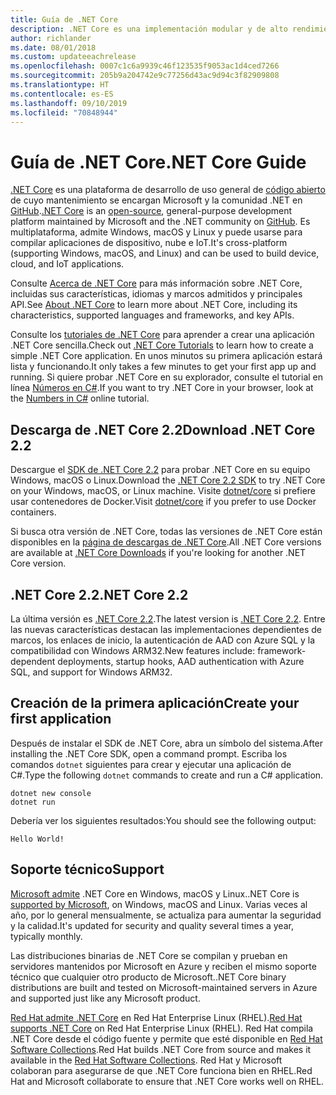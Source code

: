 ```yaml
---
title: Guía de .NET Core
description: .NET Core es una implementación modular y de alto rendimiento de .NET para crear aplicaciones de Windows, Linux y Mac. Obtenga información sobre .NET Core para comenzar.
author: richlander
ms.date: 08/01/2018
ms.custom: updateeachrelease
ms.openlocfilehash: 0007c1c6a9939c46f123535f9053ac1d4ced7266
ms.sourcegitcommit: 205b9a204742e9c77256d43ac9d94c3f82909808
ms.translationtype: HT
ms.contentlocale: es-ES
ms.lasthandoff: 09/10/2019
ms.locfileid: "70848944"
---
```

# <a name="net-core-guide"></a><span data-ttu-id="46fbf-104">Guía de .NET Core</span><span class="sxs-lookup"><span data-stu-id="46fbf-104">.NET Core Guide</span></span>

<span data-ttu-id="46fbf-105">[.NET Core](about.md) es una plataforma de desarrollo de uso general de [código abierto](https://github.com/dotnet/coreclr/blob/master/LICENSE.TXT) de cuyo mantenimiento se encargan Microsoft y la comunidad .NET en [GitHub](https://github.com/dotnet/core).</span><span class="sxs-lookup"><span data-stu-id="46fbf-105">[.NET Core](about.md) is an [open-source](https://github.com/dotnet/coreclr/blob/master/LICENSE.TXT), general-purpose development platform maintained by Microsoft and the .NET community on [GitHub](https://github.com/dotnet/core).</span></span> <span data-ttu-id="46fbf-106">Es multiplataforma, admite Windows, macOS y Linux y puede usarse para compilar aplicaciones de dispositivo, nube e IoT.</span><span class="sxs-lookup"><span data-stu-id="46fbf-106">It's cross-platform (supporting Windows, macOS, and Linux) and can be used to build device, cloud, and IoT applications.</span></span>

<span data-ttu-id="46fbf-107">Consulte [Acerca de .NET Core](about.md) para más información sobre .NET Core, incluidas sus características, idiomas y marcos admitidos y principales API.</span><span class="sxs-lookup"><span data-stu-id="46fbf-107">See [About .NET Core](about.md) to learn more about .NET Core, including its characteristics, supported languages and frameworks, and key APIs.</span></span>

<span data-ttu-id="46fbf-108">Consulte los [tutoriales de .NET Core](tutorials/index.md) para aprender a crear una aplicación .NET Core sencilla.</span><span class="sxs-lookup"><span data-stu-id="46fbf-108">Check out [.NET Core Tutorials](tutorials/index.md) to learn how to create a simple .NET Core application.</span></span> <span data-ttu-id="46fbf-109">En unos minutos su primera aplicación estará lista y funcionando.</span><span class="sxs-lookup"><span data-stu-id="46fbf-109">It only takes a few minutes to get your first app up and running.</span></span> <span data-ttu-id="46fbf-110">Si quiere probar .NET Core en su explorador, consulte el tutorial en línea [Números en C#](../csharp/tutorials/intro-to-csharp/numbers-in-csharp.yml).</span><span class="sxs-lookup"><span data-stu-id="46fbf-110">If you want to try .NET Core in your browser, look at the [Numbers in C#](../csharp/tutorials/intro-to-csharp/numbers-in-csharp.yml) online tutorial.</span></span>

## <a name="download-net-core-22"></a><span data-ttu-id="46fbf-111">Descarga de .NET Core 2.2</span><span class="sxs-lookup"><span data-stu-id="46fbf-111">Download .NET Core 2.2</span></span>

<span data-ttu-id="46fbf-112">Descargue el [SDK de .NET Core 2.2](https://dotnet.microsoft.com/download) para probar .NET Core en su equipo Windows, macOS o Linux.</span><span class="sxs-lookup"><span data-stu-id="46fbf-112">Download the [.NET Core  2.2 SDK](https://dotnet.microsoft.com/download) to try .NET Core on your Windows, macOS, or Linux machine.</span></span> <span data-ttu-id="46fbf-113">Visite [dotnet/core](https://hub.docker.com/_/microsoft-dotnet-core/) si prefiere usar contenedores de Docker.</span><span class="sxs-lookup"><span data-stu-id="46fbf-113">Visit [dotnet/core](https://hub.docker.com/_/microsoft-dotnet-core/) if you prefer to use Docker containers.</span></span>

<span data-ttu-id="46fbf-114">Si busca otra versión de .NET Core, todas las versiones de .NET Core están disponibles en la [página de descargas de .NET Core](https://dotnet.microsoft.com/download/dotnet-core).</span><span class="sxs-lookup"><span data-stu-id="46fbf-114">All .NET Core versions are available at [.NET Core Downloads](https://dotnet.microsoft.com/download/dotnet-core) if you're looking for another .NET Core version.</span></span>

## <a name="net-core-22"></a><span data-ttu-id="46fbf-115">.NET Core 2.2</span><span class="sxs-lookup"><span data-stu-id="46fbf-115">.NET Core 2.2</span></span>

<span data-ttu-id="46fbf-116">La última versión es [.NET Core 2.2](whats-new/dotnet-core-2-2.md).</span><span class="sxs-lookup"><span data-stu-id="46fbf-116">The latest version is [.NET Core 2.2](whats-new/dotnet-core-2-2.md).</span></span> <span data-ttu-id="46fbf-117">Entre las nuevas características destacan las implementaciones dependientes de marcos, los enlaces de inicio, la autenticación de AAD con Azure SQL y la compatibilidad con Windows ARM32.</span><span class="sxs-lookup"><span data-stu-id="46fbf-117">New features include: framework-dependent deployments, startup hooks, AAD authentication with Azure SQL, and support for Windows ARM32.</span></span>

## <a name="create-your-first-application"></a><span data-ttu-id="46fbf-118">Creación de la primera aplicación</span><span class="sxs-lookup"><span data-stu-id="46fbf-118">Create your first application</span></span>

<span data-ttu-id="46fbf-119">Después de instalar el SDK de .NET Core, abra un símbolo del sistema.</span><span class="sxs-lookup"><span data-stu-id="46fbf-119">After installing the .NET Core SDK, open a command prompt.</span></span> <span data-ttu-id="46fbf-120">Escriba los comandos `dotnet` siguientes para crear y ejecutar una aplicación de C#.</span><span class="sxs-lookup"><span data-stu-id="46fbf-120">Type the following `dotnet` commands to create and run a C# application.</span></span>

```console
dotnet new console
dotnet run
```

<span data-ttu-id="46fbf-121">Debería ver los siguientes resultados:</span><span class="sxs-lookup"><span data-stu-id="46fbf-121">You should see the following output:</span></span>

```output
Hello World!
```

## <a name="support"></a><span data-ttu-id="46fbf-122">Soporte técnico</span><span class="sxs-lookup"><span data-stu-id="46fbf-122">Support</span></span>

<span data-ttu-id="46fbf-123">[Microsoft admite](https://dotnet.microsoft.com/platform/support/policy) .NET Core en Windows, macOS y Linux.</span><span class="sxs-lookup"><span data-stu-id="46fbf-123">.NET Core is [supported by Microsoft](https://dotnet.microsoft.com/platform/support/policy), on Windows, macOS and Linux.</span></span> <span data-ttu-id="46fbf-124">Varias veces al año, por lo general mensualmente, se actualiza para aumentar la seguridad y la calidad.</span><span class="sxs-lookup"><span data-stu-id="46fbf-124">It's updated for security and quality several times a year, typically monthly.</span></span>

<span data-ttu-id="46fbf-125">Las distribuciones binarias de .NET Core se compilan y prueban en servidores mantenidos por Microsoft en Azure y reciben el mismo soporte técnico que cualquier otro producto de Microsoft.</span><span class="sxs-lookup"><span data-stu-id="46fbf-125">.NET Core binary distributions are built and tested on Microsoft-maintained servers in Azure and supported just like any Microsoft product.</span></span>

<span data-ttu-id="46fbf-126">[Red Hat admite .NET Core](http://redhatloves.net/) en Red Hat Enterprise Linux (RHEL).</span><span class="sxs-lookup"><span data-stu-id="46fbf-126">[Red Hat supports .NET Core](http://redhatloves.net/) on Red Hat Enterprise Linux (RHEL).</span></span> <span data-ttu-id="46fbf-127">Red Hat compila .NET Core desde el código fuente y permite que esté disponible en [Red Hat Software Collections](https://developers.redhat.com/products/softwarecollections/overview/).</span><span class="sxs-lookup"><span data-stu-id="46fbf-127">Red Hat builds .NET Core from source and makes it available in the [Red Hat Software Collections](https://developers.redhat.com/products/softwarecollections/overview/).</span></span> <span data-ttu-id="46fbf-128">Red Hat y Microsoft colaboran para asegurarse de que .NET Core funciona bien en RHEL.</span><span class="sxs-lookup"><span data-stu-id="46fbf-128">Red Hat and Microsoft collaborate to ensure that .NET Core works well on RHEL.</span></span>
